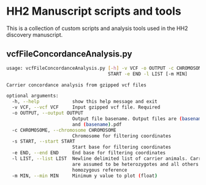 # HH2 Manuscript scripts and tools

This is a collection of custom scripts and analysis tools used in the HH2 discovery manuscript.

## vcfFileConcordanceAnalysis.py

```bash
usage: vcfFileConcordanceAnalysis.py [-h] -v VCF -o OUTPUT -c CHROMOSOME -s
                                     START -e END -l LIST [-m MIN]

Carrier concordance analysis from gzipped vcf files

optional arguments:
  -h, --help            show this help message and exit
  -v VCF, --vcf VCF     Input gzipped vcf file. Required
  -o OUTPUT, --output OUTPUT
                        Output file basename. Output files are (basename).tab
                        and (basename).pdf
  -c CHROMOSOME, --chromosome CHROMOSOME
                        Chromosome for filtering coordinates
  -s START, --start START
                        Start base for filtering coordinates
  -e END, --end END     End base for filtering coordinates
  -l LIST, --list LIST  Newline delimited list of carrier animals. Carriers
                        are assumed to be heterozygotes and all others
                        homozygous reference
  -m MIN, --min MIN     Minimum y value to plot (float)

```
